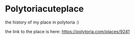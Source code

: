 # Polytoriacuteplace
the history of my place in polytoria :)



the link to the place is here:
https://polytoria.com/places/9241


